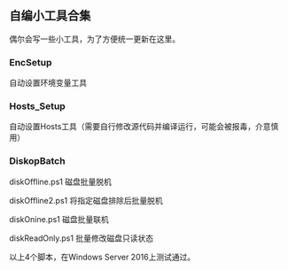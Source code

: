 ## 自编小工具合集

偶尔会写一些小工具，为了方便统一更新在这里。

### EncSetup

自动设置环境变量工具

### Hosts_Setup

自动设置Hosts工具（需要自行修改源代码并编译运行，可能会被报毒，介意慎用）

### DiskopBatch

diskOffline.ps1 磁盘批量脱机

diskOffline2.ps1 将指定磁盘排除后批量脱机

diskOnine.ps1 磁盘批量联机

diskReadOnly.ps1 批量修改磁盘只读状态

以上4个脚本，在Windows Server 2016上测试通过。
